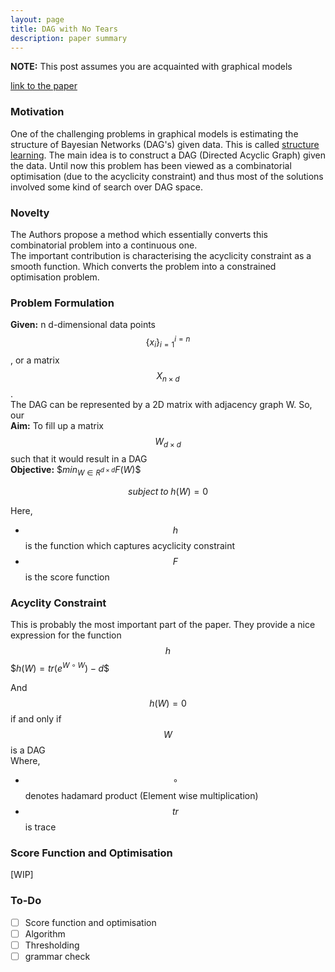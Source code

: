 ```yaml
---
layout: page
title: DAG with No Tears
description: paper summary
---
```


**NOTE:**  This post assumes you are acquainted with graphical models

[link to the paper](https://arxiv.org/abs/1803.01422)

### Motivation
One of the challenging problems in graphical models is estimating the structure of Bayesian Networks (DAG's) given data. This is called [structure learning](https://ermongroup.github.io/cs228-notes/learning/structure/). The main idea is to construct a DAG (Directed Acyclic Graph) given the data. Until now this problem has been viewed as a combinatorial optimisation (due to the acyclicity constraint) and thus most of the solutions involved some kind of search over DAG space.  

### Novelty
The Authors propose a method which essentially converts this combinatorial problem into a continuous one.  
The important contribution is characterising the acyclicity constraint as a smooth function. Which converts the problem into a constrained optimisation problem.

### Problem Formulation
**Given:** n d-dimensional data points $$\{x_{i}\}^{i=n}_{i=1}$$, or a matrix $$X_{n \times d}$$.  
The DAG can be represented by a 2D matrix with adjacency graph W. So, our   
**Aim:** To fill up a matrix $$W_{d \times d}$$ such that it would result in a DAG  
**Objective:** 
\$$min_{W \in R^{d \times d}} F(W)$$

$$subject \; to \; h(W) = 0$$

Here,
* $$h$$ is the function which captures acyclicity constraint
* $$F$$ is the score function

### Acyclity Constraint
This is probably the most important part of the paper. They provide a nice expression for the function $$h$$
\$$h(W) = tr(e^{W \circ W}) - d$$

And $$h(W) = 0 $$ if and only if $$W$$ is a DAG  
Where,  
* $$\circ$$ denotes hadamard product (Element wise multiplication)
* $$tr$$ is trace

### Score Function and Optimisation
[WIP]

### To-Do
- [ ] Score function and optimisation
- [ ] Algorithm
- [ ] Thresholding
- [ ] grammar check